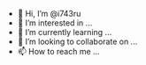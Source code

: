 - 👋 Hi, I’m @i743ru
- 👀 I’m interested in ...
- 🌱 I’m currently learning ...
- 💞️ I’m looking to collaborate on ...
- 📫 How to reach me ...

<!---
i743ru/i743ru is a ✨ special ✨ repository because its `README.md` (this file) appears on your GitHub profile.
You can click the Preview link to take a look at your changes.
--->
